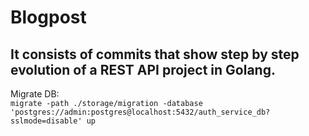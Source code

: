 # Blogpost
## It consists of commits that show step by step evolution of a REST API project in Golang.

Migrate DB:
<br>
```migrate -path ./storage/migration -database 'postgres://admin:postgres@localhost:5432/auth_service_db?sslmode=disable' up```